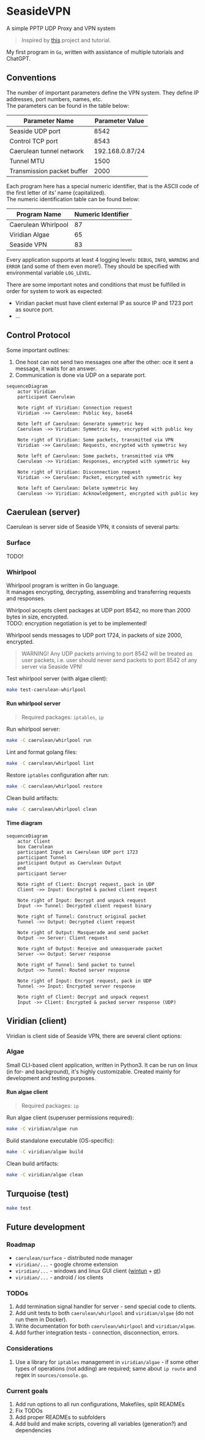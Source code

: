# SeasideVPN

A simple PPTP UDP Proxy and VPN system

> Inspired by [this](https://github.com/habibiefaried/vpn-protocol-udp-pptp) project and tutorial.

My first program in `Go`, written with assistance of multiple tutorials and ChatGPT.

## Conventions

The number of important parameters define the VPN system.
They define IP addresses, port numbers, names, etc.  
The parameters can be found in the table below:

| Parameter Name | Parameter Value |
| --- | --- |
| Seaside UDP port | 8542 |
| Control TCP port | 8543 |
| Caerulean tunnel network | 192.168.0.87/24 |
| Tunnel MTU | 1500 |
| Transmission packet buffer | 2000 |

Each program here has a special numeric identifier, that is the ASCII code of the first letter of its' name (capitalized).  
The numeric identification table can be found below:

| Program Name | Numeric Identifier |
| --- | --- |
| Caerulean Whirlpool | 87 |
| Viridian Algae | 65 |
| Seaside VPN | 83 |

Every application supports at least 4 logging levels: `DEBUG`, `INFO`, `WARNING` and `ERROR` (and some of them even more!).
They should be specified with environmental variable `LOG_LEVEL`.

There are some important notes and conditions that must be fulfilled in order for system to work as expected:

- Viridian packet must have client external IP as source IP and 1723 port as source port.
- ...

## Control Protocol

Some important outlines:

1. One host can not send two messages one after the other: oce it sent a message, it waits for an answer.
2. Communication is done via UDP on a separate port.

```mermaid
sequenceDiagram
    actor Viridian
    participant Caerulean

    Note right of Viridian: Connection request
    Viridian ->> Caerulean: Public key, base64
    
    Note left of Caerulean: Generate symmetric key
    Caerulean ->> Viridian: Symmetric key, encrypted with public key

    Note right of Viridian: Some packets, transmitted via VPN
    Viridian ->> Caerulean: Requests, encrypted with symmetric key

    Note left of Caerulean: Some packets, transmitted via VPN
    Caerulean ->> Viridian: Responses, encrypted with symmetric key

    Note right of Viridian: Disconnection request
    Viridian ->> Caerulean: Packet, encrypted with symmetric key

    Note left of Caerulean: Delete symmetric key
    Caerulean ->> Viridian: Acknowledgement, encrypted with public key
```

## Caerulean (server)

Caerulean is server side of Seaside VPN, it consists of several parts:

### Surface

TODO!

### Whirlpool

Whirlpool program is written in Go language.  
It manages encrypting, decrypting, assembling and transferring requests and responses.

Whirlpool accepts client packages at UDP port 8542, no more than 2000 bytes in size, encrypted.  
TODO: encryption negotiation is yet to be implemented!

Whirlpool sends messages to UDP port 1724, in packets of size 2000, encrypted.

> WARNING! Any UDP packets arriving to port 8542 will be treated as user packets, i.e. user should never send packets to port 8542 of any server via Seaside VPN!

Test whirlpool server (with algae client):

```bash
make test-caerulean-whirlpool
```

#### Run whirlpool server

> Required packages: `iptables`, `ip`

Run whirlpool server:

```bash
make -C caerulean/whirlpool run
```

Lint and format golang files:

```bash
make -C caerulean/whirlpool lint
```

Restore `iptables` configuration after run:

```bash
make -C caerulean/whirlpool restore
```

Clean build artifacts:

```bash
make -C caerulean/whirlpool clean
```

#### Time diagram

```mermaid
sequenceDiagram
    actor Client
    box Caerulean
    participant Input as Caerulean UDP port 1723
    participant Tunnel
    participant Output as Caerulean Output
    end
    participant Server

    Note right of Client: Encrypt request, pack in UDP
    Client ->> Input: Encrypted & packed client request
    
    Note right of Input: Decrypt and unpack request
    Input ->> Tunnel: Decrypted client request binary

    Note right of Tunnel: Construct original packet
    Tunnel ->> Output: Decrypted client request

    Note right of Output: Masquerade and send packet
    Output ->> Server: Client request

    Note right of Output: Receive and unmasquerade packet
    Server ->> Output: Server response
    
    Note right of Tunnel: Send packet to tunnel
    Output ->> Tunnel: Routed server response

    Note right of Input: Encrypt request, pack in UDP
    Tunnel ->> Input: Encrypted server response

    Note right of Client: Decrypt and unpack request
    Input ->> Client: Encrypted & packed server response (UDP)
```

## Viridian (client)

Viridian is client side of Seaside VPN, there are several client options:

### Algae

Small CLI-based client application, written in Python3.
It can be run on linux (in for- and background), it's highly customizable.
Created mainly for development and testing purposes.

#### Run algae client

> Required packages: `ip`

Run algae client (superuser permissions required):

```bash
make -C viridian/algae run
```

Build standalone executable (OS-specific):

```bash
make -C viridian/algae build
```

Clean build artifacts:

```bash
make -C viridian/algae clean
```

## Turquoise (test)

```bash
make test
```

## Future development

### Roadmap

- `caerulean/surface` - distributed node manager
- `viridian/...` - google chrome extension
- `viridian/...` - windows and linux GUI client ([wintun](https://git.zx2c4.com/wintun/about/) + [qt](https://www.qt.io/))
- `viridian/...` - android / ios clients

### TODOs

1. Add termination signal handler for server - send special code to clients.
2. Add unit tests to both `caerulean/whirlpool` and `viridian/algae` (do not run them in Docker).
3. Write documentation for both `caerulean/whirlpool` and `viridian/algae`.
4. Add further integration tests - connection, disconnection, errors.

### Considerations

1. Use a library for `iptables` management in `viridian/algae` - if some other types of operations (not adding) are required; same about `ip route` and regex in `sources/console.go`.

### Current goals

1. Add run options to all run configurations, Makefiles, split READMEs
2. Fix TODOs
3. Add proper READMEs to subfolders
4. Add build and make scripts, covering all variables (generation?) and dependencies
